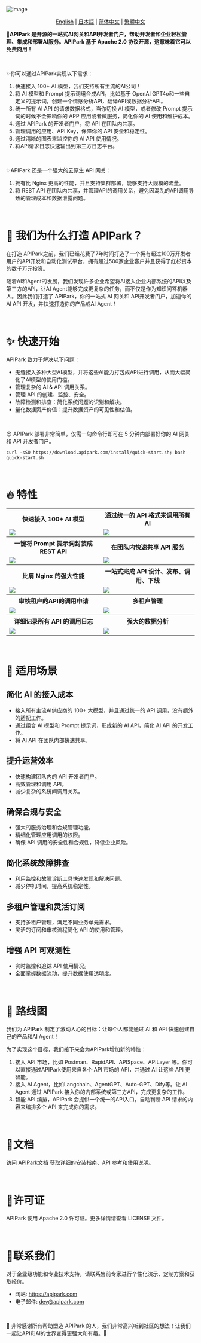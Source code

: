 ![image](https://github.com/user-attachments/assets/96e36db5-2733-49c8-8e1e-ecbcc60a3943)

<p align="center">
  <a href="/README.md">English</a>
  | 
  <a href="/readme/readme-jp.md">日本語</a>
  | 
  <a href="/readme/readme-zh-cn.md">简体中文</a>
  | 
  <a href="/readme/readme-zh-tw.md">繁體中文</a>
</p>

<b>🦄APIPark 是开源的一站式AI网关和API开发者门户，帮助开发者和企业轻松管理、集成和部署AI服务。APIPark 基于 Apache 2.0 协议开源，这意味着它可以免费商用！</b>

<br>

✨你可以通过APIPark实现以下需求：
1. 快速接入 100+ AI 模型，我们支持所有主流的AI公司！
2. 将 AI 模型和 Prompt 提示词组合成API，比如基于 OpenAI GPT4o和一些自定义的提示词，创建一个情感分析API，翻译API或数据分析API。
3. 统一所有 AI API 的请求数据格式，当你切换 AI 模型，或者修改 Prompt 提示词的时候不会影响你的 APP 应用或者微服务，简化你的 AI 使用和维护成本。
4. 通过 APIPark 的开发者门户，将 API 在团队内共享。
5. 管理调用的应用、API Key，保障你的 API 安全和稳定性。
6. 通过清晰的图表来监控你的 AI API 使用情况。
7. 将API请求日志快速输出到第三方日志平台。

<br>

✨APIPark 还是一个强大的云原生 API 网关：
1. 拥有比 Nginx 更高的性能，并且支持集群部署，能够支持大规模的流量。
2. 将 REST API 在团队内共享，并管理API的调用关系，避免因混乱的API调用导致的管理成本和数据泄露问题。

<br>

# 💌 我们为什么打造 APIPark？
在打造 APIPark之前，我们已经花费了7年时间打造了一个拥有超过100万开发者用户的API开发和自动化测试平台，拥有超过500家企业客户并且获得了红杉资本的数千万元投资。

随着AI和Agent的发展，我们发现许多企业希望将AI接入企业内部系统的API以及第三方的API，让AI Agent能够完成更复杂的任务，而不仅是作为知识问答机器人。因此我们打造了 APIPark，你的一站式 AI 网关和 API开发者门户，加速你的 AI API 开发，并快速打造你的产品或AI Agent！

<br>


# ✨ 快速开始
APIPark 致力于解决以下问题：
- 无缝接入多种大型AI模型，并将这些AI能力打包成API进行调用，从而大幅简化了AI模型的使用门槛。
- 管理复杂的 AI & API 调用关系。
- 管理 API 的创建、监控、安全。
- 故障检测和排查：简化系统问题的识别和解决。
- 量化数据资产价值：提升数据资产的可见性和估值。


<br>

😍 APIPark 部署非常简单，仅需一句命令行即可在 5 分钟内部署好你的 AI 网关和 API 开发者门户。

```
curl -sSO https://download.apipark.com/install/quick-start.sh; bash quick-start.sh
```

<br>

# 🔥 特性
<table>
  <tr>
    <th>
      快速接入 100+ AI 模型
    </th>
    <th>
      通过统一的 API 格式来调用所有 AI
    </th>

  </tr>

  <tr>
    <td width="50%">
        <img src="https://apipark.com/wp-content/uploads/2024/10/AI-Gateway.png" />
    </td>
    <td width="50%">
        <img src="https://apipark.com/wp-content/uploads/2024/10/Unified-API.png" />
    </td>
  </tr>

  <tr>
    <th>
      一键将 Prompt 提示词封装成 REST API
    </th>
    <th>
     在团队内快速共享 API 服务
    </th>

  </tr>

  <tr>
    <td width="50%">
        <img src="https://apipark.com/wp-content/uploads/2024/10/Prompt-template.png" />
    </td>
    <td width="50%">
        <img src="https://apipark.com/wp-content/uploads/2024/10/developer-portal.png" />
    </td>
  </tr>

  <tr>
    <th>
      比肩 Nginx 的强大性能
    </th>
    <th>
      一站式完成 API 设计、发布、调用、下线
    </th>

  </tr>

  <tr>
    <td width="50%">
        <img src="https://apipark.com/wp-content/uploads/2024/10/hyper-performance.png" />
    </td>
    <td width="50%">
        <img src="https://apipark.com/wp-content/uploads/2024/08/Life-Cycle.png" />
    </td>
  </tr>
  
  <tr>
    <th>
      审核租户的API的调用申请
    </th>
    <th>
      多租户管理
    </th>
  </tr>

  <tr>
    <td width="50%">
            <img src="https://apipark.com/wp-content/uploads/2024/08/Application.png" />
    </td>
    <td width="50%">
        <img src="https://apipark.com/wp-content/uploads/2024/08/Multi-tenant.png" />
    </td>
  </tr>

  <tr>
    <th>
      详细记录所有 API 的调用日志
    </th>
    <th>
      强大的数据分析
    </th>
  </tr>

  <tr>
    <td width="50%">
        <img src="https://apipark.com/wp-content/uploads/2024/08/Chart-1.png" />
    </td>
    <td width="50%">
            <img src="https://apipark.com/wp-content/uploads/2024/08/Chart.png" />
    </td>
  </tr>
  
</table>


<br>

# 🚀 适用场景
## 简化 AI 的接入成本
  - 接入所有主流AI供应商的 100+ 大模型，并且通过统一的 API 调用，没有额外的适配工作。
  - 通过组合 AI 模型和 Prompt 提示词，形成新的 AI API，简化 AI API 的开发工作。
  - 将 AI API 在团队内部快速共享。

## 提升运营效率
  - 快速构建团队内的 API 开发者门户。
  - 高效管理和调用 API。
  - 减少复杂的系统间调用关系。

## 确保合规与安全
  - 强大的服务治理和合规管理功能。
  - 精细化管理应用调用的权限。
  - 确保 API 调用的安全性和合规性，降低企业风险。

## 简化系统故障排查
  - 利用监控和故障诊断工具快速发现和解决问题。
  - 减少停机时间，提高系统稳定性。

## 多租户管理和灵活订阅
  - 支持多租户管理，满足不同业务单元需求。
  - 灵活的订阅和审核流程简化 API 的使用和管理。

## 增强 API 可观测性
  - 实时监控和追踪 API 使用情况。
  - 全面掌握数据流动，提升数据使用透明度。

<br>


# 🚩 路线图
我们为 APIPark 制定了激动人心的目标：让每个人都能通过 AI 和 API 快速创建自己的产品和AI Agent！

为了实现这个目标，我们接下来会为APIPark增加新的特性：
1. 接入 API 市场，比如 Postman、RapidAPI、APISpace、APILayer 等。你可以直接通过APIPark使用来自各个 API 市场的 API，并通过 AI 让这些 API 更智能。
2. 接入 AI Agent，比如Langchain、AgentGPT、Auto-GPT、Dify等。让 AI Agent 通过 APIPark 接入你的内部系统或第三方API，完成更复杂的工作。
3. 智能 API 编排，APIPark 会提供一个统一的API入口，自动判断 API 请求的内容来编排多个 API 来完成你的需求。


<br>

# 📕文档
访问 [APIPark文档](https://docs.apipark.com/docs/install) 获取详细的安装指南、API 参考和使用说明。

<br>

# 🧾许可证
APIPark 使用 Apache 2.0 许可证。更多详情请查看 LICENSE 文件。


<br>

# 💌联系我们
对于企业级功能和专业技术支持，请联系售前专家进行个性化演示、定制方案和获取报价。

- 网站: https://apipark.com
- 电子邮件: dev@apipark.com

<br>

🙏 非常感谢所有帮助塑造 APIPark 的人，我们非常高兴听到社区的想法！让我们一起让API和AI的世界变得更强大和有趣。🎉
